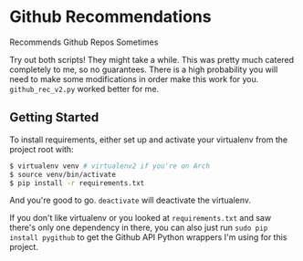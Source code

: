 # Github Recommendations
Recommends Github Repos Sometimes

Try out both scripts! They might take a while. This was pretty much catered completely to me, so no guarantees. There is a high probability you will need to make some modifications in order make this work for you. `github_rec_v2.py` worked better for me.

## Getting Started

To install requirements, either set up and activate your virtualenv from the project root with:

```sh
$ virtualenv venv # virtualenv2 if you're on Arch
$ source venv/bin/activate
$ pip install -r requirements.txt
```

And you're good to go. `deactivate` will deactivate the virtualenv.

If you don't like virtualenv or you looked at `requirements.txt` and saw there's only one dependency in there, you can also just run `sudo pip install pygithub` to get the Github API Python wrappers I'm using for this project.